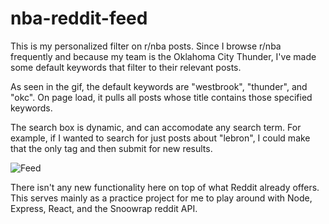 # nba-reddit-feed

This is my personalized filter on r/nba posts. Since I browse r/nba frequently and because my team is the Oklahoma City Thunder, I've made some default keywords that filter to their relevant posts.

As seen in the gif, the default keywords are "westbrook", "thunder", and "okc". On page load, it pulls all posts whose title contains those specified keywords.

The search box is dynamic, and can accomodate any search term. For example, if I wanted to search for just posts about "lebron", I could make that the only tag and then submit for new results.

![Feed](images/demo.gif)

There isn't any new functionality here on top of what Reddit already offers. This serves mainly as a practice project for me to play around with Node, Express, React, and the Snoowrap reddit API.
